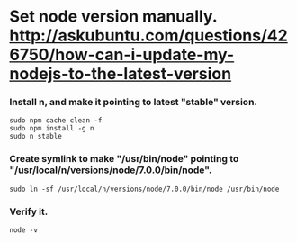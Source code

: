 
# Set node version manually. http://askubuntu.com/questions/426750/how-can-i-update-my-nodejs-to-the-latest-version

### Install n, and make it pointing to latest "stable" version. 

```
sudo npm cache clean -f
sudo npm install -g n
sudo n stable
```

### Create symlink to make "/usr/bin/node" pointing to "/usr/local/n/versions/node/7.0.0/bin/node". 

```
sudo ln -sf /usr/local/n/versions/node/7.0.0/bin/node /usr/bin/node
```

### Verify it. 

```
node -v
```



